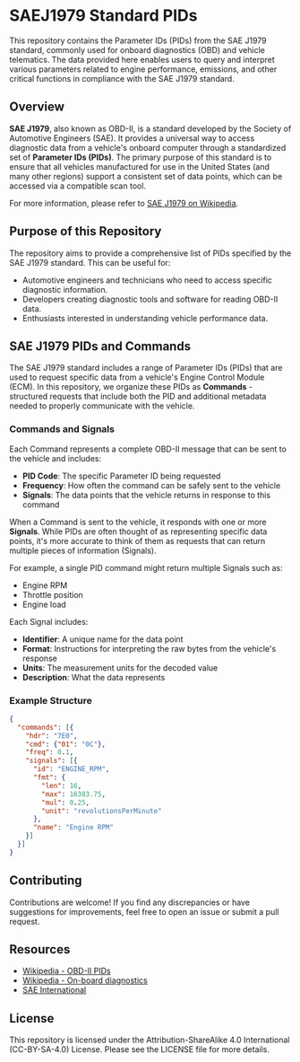 # SAEJ1979 Standard PIDs

This repository contains the Parameter IDs (PIDs) from the SAE J1979 standard, commonly used for onboard diagnostics (OBD) and vehicle telematics. The data provided here enables users to query and interpret various parameters related to engine performance, emissions, and other critical functions in compliance with the SAE J1979 standard.

## Overview

**SAE J1979**, also known as OBD-II, is a standard developed by the Society of Automotive Engineers (SAE). It provides a universal way to access diagnostic data from a vehicle's onboard computer through a standardized set of **Parameter IDs (PIDs)**. The primary purpose of this standard is to ensure that all vehicles manufactured for use in the United States (and many other regions) support a consistent set of data points, which can be accessed via a compatible scan tool.

For more information, please refer to [SAE J1979 on Wikipedia](https://en.wikipedia.org/wiki/OBD-II_PIDs).

## Purpose of this Repository

The repository aims to provide a comprehensive list of PIDs specified by the SAE J1979 standard. This can be useful for:

- Automotive engineers and technicians who need to access specific diagnostic information.
- Developers creating diagnostic tools and software for reading OBD-II data.
- Enthusiasts interested in understanding vehicle performance data.

## SAE J1979 PIDs and Commands

The SAE J1979 standard includes a range of Parameter IDs (PIDs) that are used to request specific data from a vehicle's Engine Control Module (ECM). In this repository, we organize these PIDs as **Commands** - structured requests that include both the PID and additional metadata needed to properly communicate with the vehicle.

### Commands and Signals

Each Command represents a complete OBD-II message that can be sent to the vehicle and includes:

- **PID Code**: The specific Parameter ID being requested
- **Frequency**: How often the command can be safely sent to the vehicle
- **Signals**: The data points that the vehicle returns in response to this command

When a Command is sent to the vehicle, it responds with one or more **Signals**. While PIDs are often thought of as representing specific data points, it's more accurate to think of them as requests that can return multiple pieces of information (Signals).

For example, a single PID command might return multiple Signals such as:

- Engine RPM
- Throttle position
- Engine load

Each Signal includes:

- **Identifier**: A unique name for the data point
- **Format**: Instructions for interpreting the raw bytes from the vehicle's response
- **Units**: The measurement units for the decoded value
- **Description**: What the data represents

### Example Structure

```json
{
  "commands": [{
    "hdr": "7E0",
    "cmd": {"01": "0C"},
    "freq": 0.1,
    "signals": [{
      "id": "ENGINE_RPM",
      "fmt": {
        "len": 16,
        "max": 16383.75,
        "mul": 0.25,
        "unit": "revolutionsPerMinute"
      },
      "name": "Engine RPM"
    }]
  }]
}
```

## Contributing

Contributions are welcome! If you find any discrepancies or have suggestions for improvements, feel free to open an issue or submit a pull request.

## Resources

- [Wikipedia - OBD-II PIDs](https://en.wikipedia.org/wiki/OBD-II_PIDs)
- [Wikipedia - On-board diagnostics](https://en.wikipedia.org/wiki/On-board_diagnostics)
- [SAE International](https://www.sae.org/)

## License

This repository is licensed under the Attribution-ShareAlike 4.0 International (CC-BY-SA-4.0) License. Please see the LICENSE file for more details.
